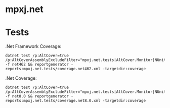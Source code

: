 # mpxj.net


# Tests

.Net Framework Coverage:

```
dotnet test /p:AltCover=true /p:AltCoverAssemblyExcludeFilter="mpxj.net.tests|AltCover.Monitor|NUnit3.TestAdapter" -f net462 && reportgenerator -reports:mpxj.net.tests/coverage.net462.xml -targetdir:coverage
```

.Net Coverage:

```
dotnet test /p:AltCover=true /p:AltCoverAssemblyExcludeFilter="mpxj.net.tests|AltCover.Monitor|NUnit3.TestAdapter|Microsoft|testhost" -f net8.0 && reportgenerator -reports:mpxj.net.tests/coverage.net8.0.xml -targetdir:coverage
```